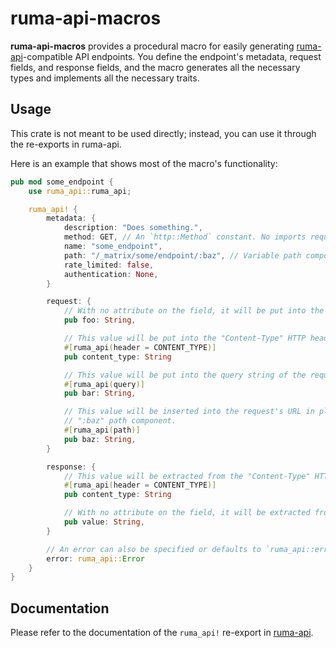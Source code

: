 # ruma-api-macros

**ruma-api-macros** provides a procedural macro for easily generating [ruma-api]-compatible API endpoints.
You define the endpoint's metadata, request fields, and response fields, and the macro generates all the necessary types and implements all the necessary traits.

[ruma-api]: https://github.com/ruma/ruma/tree/master/ruma-api

## Usage

This crate is not meant to be used directly; instead, you can use it through the re-exports in ruma-api.

Here is an example that shows most of the macro's functionality:

```rust
pub mod some_endpoint {
    use ruma_api::ruma_api;

    ruma_api! {
        metadata: {
            description: "Does something.",
            method: GET, // An `http::Method` constant. No imports required.
            name: "some_endpoint",
            path: "/_matrix/some/endpoint/:baz", // Variable path components start with a colon.
            rate_limited: false,
            authentication: None,
        }

        request: {
            // With no attribute on the field, it will be put into the body of the request.
            pub foo: String,

            // This value will be put into the "Content-Type" HTTP header.
            #[ruma_api(header = CONTENT_TYPE)]
            pub content_type: String

            // This value will be put into the query string of the request's URL.
            #[ruma_api(query)]
            pub bar: String,

            // This value will be inserted into the request's URL in place of the
            // ":baz" path component.
            #[ruma_api(path)]
            pub baz: String,
        }

        response: {
            // This value will be extracted from the "Content-Type" HTTP header.
            #[ruma_api(header = CONTENT_TYPE)]
            pub content_type: String

            // With no attribute on the field, it will be extracted from the body of the response.
            pub value: String,
        }

        // An error can also be specified or defaults to `ruma_api::error::Void`.
        error: ruma_api::Error
    }
}
```

## Documentation

Please refer to the documentation of the `ruma_api!` re-export in [ruma-api][].

[ruma-api]: https://docs.rs/ruma-api

